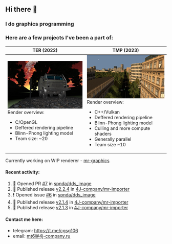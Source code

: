 ## Hi there 👋
### I do graphics programming
### Here are a few projects I've been a part of:  

TER (2022)            |  TMP (2023)
-------------------------|-------------------------
![](images/ter_screenshot_00_upscaled.webp) Render overview: <br><ul><li> C/OpenGL <li> Deffered rendering pipeline <li> Blinn-Phong lighting model <li> Team size: ~20 | ![](images/tmp_screenshot_01_upscaled.webp) Render overview: <br><ul><li> C++/Vulkan <li> Deffered rendering pipeline <li> Blinn-Phong lighting model <li> Culling and more compute shaders <li> Generally parallel <li> Team size ~10

Currently working on WIP renderer - [mr-graphics](https://github.com/4J-company/mr-graphics)  

#### Recent activity:
<!--START_SECTION:activity-->
1. 💪 Opened PR [#7](https://github.com/spnda/dds_image/pull/7) in [spnda/dds_image](https://github.com/spnda/dds_image)
2. 🚀 Published release [v2.2.4](https://github.com/4J-company/mr-importer/releases/tag/v2.2.4) in [4J-company/mr-importer](https://github.com/4J-company/mr-importer)
3. ❗ Opened issue [#6](https://github.com/spnda/dds_image/issues/6) in [spnda/dds_image](https://github.com/spnda/dds_image)
4. 🚀 Published release [v2.1.4](https://github.com/4J-company/mr-importer/releases/tag/v2.1.4) in [4J-company/mr-importer](https://github.com/4J-company/mr-importer)
5. 🚀 Published release [v2.1.3](https://github.com/4J-company/mr-importer/releases/tag/v2.1.3) in [4J-company/mr-importer](https://github.com/4J-company/mr-importer)
<!--END_SECTION:activity-->

#### Contact me here:
 - telegram: https://t.me/cgsg106
 - email:    mt6@4j-company.ru
